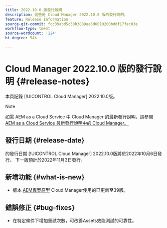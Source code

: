 ```yaml
---
title: 2022.10.0 版發行說明
description: 這些是 Cloud Manager 2022.10.0 版的發行說明。
feature: Release Information
source-git-commit: fcc39abd5c33b3839ea5d6010200bddf17fec03e
workflow-type: tm+mt
source-wordcount: '124'
ht-degree: 54%

---
```



# Cloud Manager 2022.10.0 版的發行說明 {#release-notes}

本頁記錄 [!UICONTROL Cloud Manager] 2022.10.0版。

>[!NOTE]
>
>如需 AEM as a Cloud Service 中 Cloud Manager 的最新發行說明，請參閱 [AEM as a Cloud Service 最新發行說明中的 Cloud Manager。](https://experienceleague.adobe.com/docs/experience-manager-cloud-service/content/implementing/using-cloud-manager/release-notes-cloud-manager/release-notes-cm-current.html)

## 發行日期 {#release-date}

的發行日期 [!UICONTROL Cloud Manager] 2022.10.0版將於2022年10月6日發行。 下一版預計於2022年11月3日發行。

## 新增功能 {#what-is-new}

* 版本 [AEM專案原型](https://experienceleague.adobe.com/docs/experience-manager-core-components/using/developing/archetype/overview.html) Cloud Manager使用的已更新至39版。

## 錯誤修正 {#bug-fixes}

* 在特定條件下增加重試次數，可改善Assets效能測試的可靠性。
